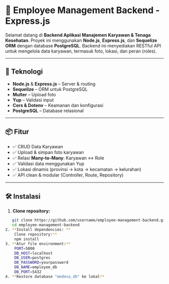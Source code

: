 # 🏥 Employee Management Backend - Express.js

Selamat datang di **Backend Aplikasi Manajemen Karyawan & Tenaga Kesehatan**. Proyek ini menggunakan **Node.js**, **Express.js**, dan **Sequelize ORM** dengan database **PostgreSQL**. Backend ini menyediakan RESTful API untuk mengelola data karyawan, termasuk foto, lokasi, dan peran (roles).

---

## 🚀 Teknologi

- **Node.js** & **Express.js** – Server & routing
- **Sequelize** – ORM untuk PostgreSQL
- **Multer** – Upload foto
- **Yup** – Validasi input
- **Cors & Dotenv** – Keamanan dan konfigurasi
- **PostgreSQL** – Database relasional

---

## 📦 Fitur

- ✅ CRUD Data Karyawan
- ✅ Upload & simpan foto karyawan
- ✅ Relasi **Many-to-Many**: Karyawan ↔ Role
- ✅ Validasi data menggunakan Yup
- ✅ Lokasi dinamis (provinsi → kota → kecamatan → kelurahan)
- ✅ API clean & modular (Controller, Route, Repository)

---

## 🛠️ Instalasi

1. **Clone repository:**

```bash
   git clone https://github.com/username/employee-management-backend.git
   cd employee-management-backend
2. **Install dependencies: **
    Clone repository:**
    npm install
3. **Atur file environment:**
    PORT=5000
    DB_HOST=localhost
    DB_USER=postgres
    DB_PASSWORD=yourpassword
    DB_NAME=employee_db
    DB_PORT=5432
4. **Restore database "medeva_db" ke lokal**
```
